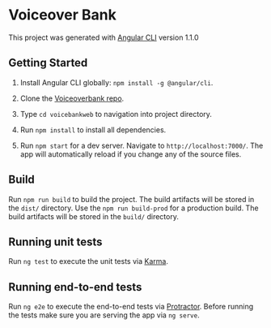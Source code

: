 # Voiceover Bank

This project was generated with [Angular CLI](https://github.com/angular/angular-cli) version 1.1.0

## Getting Started

1. Install Angular CLI globally: `npm install -g @angular/cli`.

2. Clone the [Voiceoverbank repo](git@github.com:charmingmel/voicebankweb.git).

3. Type `cd voicebankweb` to navigation into project directory.

4. Run `npm install` to install all dependencies.

5. Run `npm start` for a dev server. Navigate to `http://localhost:7000/`. The app will automatically reload if you change any of the source files.

## Build

Run `npm run build` to build the project. The build artifacts will be stored in the `dist/` directory.
Use the `npm run build-prod` for a production build. The build artifacts will be stored in the `build/` directory.

## Running unit tests

Run `ng test` to execute the unit tests via [Karma](https://karma-runner.github.io).

## Running end-to-end tests

Run `ng e2e` to execute the end-to-end tests via [Protractor](http://www.protractortest.org/).
Before running the tests make sure you are serving the app via `ng serve`.

